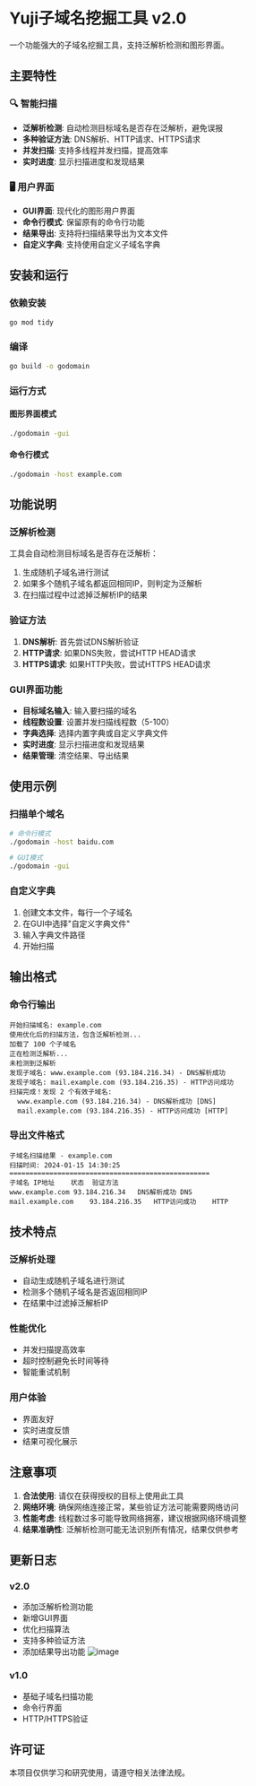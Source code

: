 # Yuji子域名挖掘工具 v2.0

一个功能强大的子域名挖掘工具，支持泛解析检测和图形界面。

## 主要特性

### 🔍 智能扫描
- **泛解析检测**: 自动检测目标域名是否存在泛解析，避免误报
- **多种验证方法**: DNS解析、HTTP请求、HTTPS请求
- **并发扫描**: 支持多线程并发扫描，提高效率
- **实时进度**: 显示扫描进度和发现结果

### 🖥️ 用户界面
- **GUI界面**: 现代化的图形用户界面
- **命令行模式**: 保留原有的命令行功能
- **结果导出**: 支持将扫描结果导出为文本文件
- **自定义字典**: 支持使用自定义子域名字典

## 安装和运行

### 依赖安装
```bash
go mod tidy
```

### 编译
```bash
go build -o godomain
```

### 运行方式

#### 图形界面模式
```bash
./godomain -gui
```

#### 命令行模式
```bash
./godomain -host example.com
```

## 功能说明

### 泛解析检测
工具会自动检测目标域名是否存在泛解析：
1. 生成随机子域名进行测试
2. 如果多个随机子域名都返回相同IP，则判定为泛解析
3. 在扫描过程中过滤掉泛解析IP的结果

### 验证方法
1. **DNS解析**: 首先尝试DNS解析验证
2. **HTTP请求**: 如果DNS失败，尝试HTTP HEAD请求
3. **HTTPS请求**: 如果HTTP失败，尝试HTTPS HEAD请求

### GUI界面功能
- **目标域名输入**: 输入要扫描的域名
- **线程数设置**: 设置并发扫描线程数（5-100）
- **字典选择**: 选择内置字典或自定义字典文件
- **实时进度**: 显示扫描进度和发现结果
- **结果管理**: 清空结果、导出结果

## 使用示例

### 扫描单个域名
```bash
# 命令行模式
./godomain -host baidu.com

# GUI模式
./godomain -gui
```

### 自定义字典
1. 创建文本文件，每行一个子域名
2. 在GUI中选择"自定义字典文件"
3. 输入字典文件路径
4. 开始扫描

## 输出格式

### 命令行输出
```
开始扫描域名: example.com
使用优化后的扫描方法，包含泛解析检测...
加载了 100 个子域名
正在检测泛解析...
未检测到泛解析
发现子域名: www.example.com (93.184.216.34) - DNS解析成功
发现子域名: mail.example.com (93.184.216.35) - HTTP访问成功
扫描完成！发现 2 个有效子域名:
  www.example.com (93.184.216.34) - DNS解析成功 [DNS]
  mail.example.com (93.184.216.35) - HTTP访问成功 [HTTP]
```

### 导出文件格式
```
子域名扫描结果 - example.com
扫描时间: 2024-01-15 14:30:25
==================================================
子域名	IP地址	状态	验证方法
www.example.com	93.184.216.34	DNS解析成功	DNS
mail.example.com	93.184.216.35	HTTP访问成功	HTTP
```

## 技术特点

### 泛解析处理
- 自动生成随机子域名进行测试
- 检测多个随机子域名是否返回相同IP
- 在结果中过滤掉泛解析IP

### 性能优化
- 并发扫描提高效率
- 超时控制避免长时间等待
- 智能重试机制

### 用户体验
- 界面友好
- 实时进度反馈
- 结果可视化展示

## 注意事项

1. **合法使用**: 请仅在获得授权的目标上使用此工具
2. **网络环境**: 确保网络连接正常，某些验证方法可能需要网络访问
3. **性能考虑**: 线程数过多可能导致网络拥塞，建议根据网络环境调整
4. **结果准确性**: 泛解析检测可能无法识别所有情况，结果仅供参考

## 更新日志

### v2.0
- 添加泛解析检测功能
- 新增GUI界面
- 优化扫描算法
- 支持多种验证方法
- 添加结果导出功能
![image](https://github.com/user-attachments/assets/1000d78b-5553-4a2c-b138-b425fdfd9c26)

### v1.0
- 基础子域名扫描功能
- 命令行界面
- HTTP/HTTPS验证

## 许可证

本项目仅供学习和研究使用，请遵守相关法律法规。 
